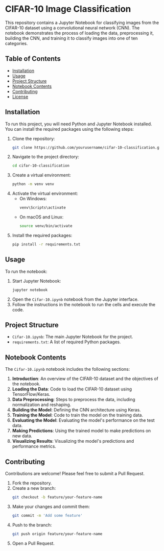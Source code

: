 # CIFAR-10 Image Classification

This repository contains a Jupyter Notebook for classifying images from the CIFAR-10 dataset using a convolutional neural network (CNN). The notebook demonstrates the process of loading the data, preprocessing it, building the CNN, and training it to classify images into one of ten categories.

## Table of Contents
- [Installation](#installation)
- [Usage](#usage)
- [Project Structure](#project-structure)
- [Notebook Contents](#notebook-contents)
- [Contributing](#contributing)
- [License](#license)

## Installation

To run this project, you will need Python and Jupyter Notebook installed. You can install the required packages using the following steps:

1. Clone the repository:
    ```sh
    git clone https://github.com/yourusername/cifar-10-classification.git
    ```
2. Navigate to the project directory:
    ```sh
    cd cifar-10-classification
    ```
3. Create a virtual environment:
    ```sh
    python -m venv venv
    ```
4. Activate the virtual environment:
    - On Windows:
        ```sh
        venv\Scripts\activate
        ```
    - On macOS and Linux:
        ```sh
        source venv/bin/activate
        ```
5. Install the required packages:
    ```sh
    pip install -r requirements.txt
    ```

## Usage

To run the notebook:

1. Start Jupyter Notebook:
    ```sh
    jupyter notebook
    ```
2. Open the `Cifar-10.ipynb` notebook from the Jupyter interface.
3. Follow the instructions in the notebook to run the cells and execute the code.

## Project Structure

- `Cifar-10.ipynb`: The main Jupyter Notebook for the project.
- `requirements.txt`: A list of required Python packages.

## Notebook Contents

The `Cifar-10.ipynb` notebook includes the following sections:

1. **Introduction**: An overview of the CIFAR-10 dataset and the objectives of the notebook.
2. **Loading the Data**: Code to load the CIFAR-10 dataset using TensorFlow/Keras.
3. **Data Preprocessing**: Steps to preprocess the data, including normalization and reshaping.
4. **Building the Model**: Defining the CNN architecture using Keras.
5. **Training the Model**: Code to train the model on the training data.
6. **Evaluating the Model**: Evaluating the model's performance on the test data.
7. **Making Predictions**: Using the trained model to make predictions on new data.
8. **Visualizing Results**: Visualizing the model's predictions and performance metrics.

## Contributing

Contributions are welcome! Please feel free to submit a Pull Request.

1. Fork the repository.
2. Create a new branch:
    ```sh
    git checkout -b feature/your-feature-name
    ```
3. Make your changes and commit them:
    ```sh
    git commit -m 'Add some feature'
    ```
4. Push to the branch:
    ```sh
    git push origin feature/your-feature-name
    ```
5. Open a Pull Request.

